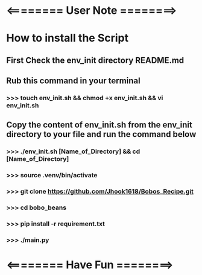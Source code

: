 # <======== User Note ========>

# How to install the Script

## First Check the env_init directory README.md

## Rub this command in your terminal

### >>> touch env_init.sh && chmod +x env_init.sh && vi env_init.sh

## Copy the content of env_init.sh from the env_init directory to your file and run the command below

### >>> ./env_init.sh [Name_of_Directory] && cd [Name_of_Directory]

### >>> source .venv/bin/activate

### >>> git clone https://github.com/Jhook1618/Bobos_Recipe.git

### >>> cd bobo_beans

### >>> pip install -r requirement.txt

### >>> ./main.py

# <======== Have Fun ========>